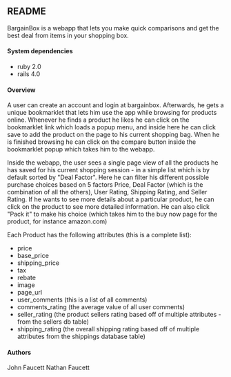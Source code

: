 ## README

BargainBox is a webapp that lets you make quick comparisons and get the best deal from items in your shopping box.

#### System dependencies
* ruby 2.0
* rails 4.0

#### Overview

A user can create an account and login at bargainbox. Afterwards, he gets a unique bookmarklet that lets him use the app while browsing
for products online. Whenever he finds a product he likes he can click on the bookmarklet link which loads a popup menu, and inside here he can click save to add the product on the page to his current shopping bag. When he is finished browsing he can click on the compare button inside the bookmarklet popup which takes him to the webapp.

Inside the webapp, the user sees a single page view of all the products he has saved for his current shopping session - in a simple list which is by default sorted by "Deal Factor". Here he can filter his different possible purchase choices based on 5 factors Price, Deal Factor (which is the combination of all the others), User Rating, Shipping Rating, and Seller Rating. If he wants to see more details about a particular product, he can click on the product to see more detailed information. He can also click "Pack it" to make his choice (which takes him to the buy now page for the product, for instance amazon.com)


Each Product has the following attributes (this is a complete list):
* price
* base_price
* shipping_price
* tax
* rebate
* image
* page_url
* user_comments      (this is a list of all comments)
* comments_rating    (the average value of all user comments)
* seller_rating      (the product sellers rating based off of multiple attributes - from the sellers db table)
* shipping_rating    (the overall shipping rating based off of multiple attributes from the shippings database table)

#### Authors
John Faucett
Nathan Faucett
